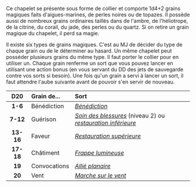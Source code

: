 Ce chapelet se présente sous forme de collier et comporte 1d4+2 grains magiques faits d'aigues-marines, de perles noires ou de topazes. Il possède aussi de nombreux grains ordinaires taillés dans de l'ambre, de l'héliotrope, de la citrine, du corail, du jade, des perles ou du quartz. Si on retire un grain magique du chapelet, il perd sa magie.

Il existe six types de grains magiques. C'est au MJ de décider du type de chaque grain ou de le déterminer au hasard. Un même chapelet peut posséder plusieurs grains du même type. Il faut porter le collier pour en utiliser un. Chaque grain renferme un sort que vous pouvez lancer en utilisant une action bonus (en vous servant du DD des jets de sauvegarde contre vos sorts si besoin). Une fois qu'un grain a servi à lancer un sort, il faut attendre l'aube suivante avant de pouvoir s'en servir de nouveau.

|D20|Grain de...|Sort|
|:-:|:-|:-|
|**1-6**|Bénédiction|[_Bénédiction_](/grimoire/benediction/)|
|**7-12**|Guérison|[_Soin des blessures_](/grimoire/soin-des-blessures/) (niveau 2) ou [_restauration inférieure_](/grimoire/restauration-inferieure/)|
|**13-16**|Faveur|[_Restauration supérieure_](/grimoire/restauration-superieure/)|
|**17-18**|Châtiment|[_Frappe lumineuse_](/grimoire/frappe-lumineuse/)|
|**19**|Convocations|[_Allié planaire_](/grimoire/allie-planaire/)|
|**20**|Vent|[_Marche sur le vent_](/grimoire/marche-sur-le-vent/)|
